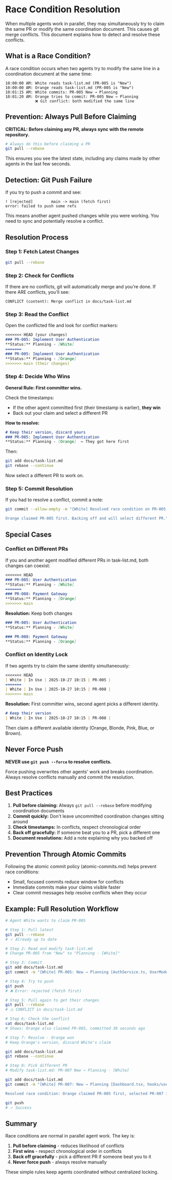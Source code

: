 # Race Condition Resolution

When multiple agents work in parallel, they may simultaneously try to claim the same PR or modify the same coordination document. This causes git merge conflicts. This document explains how to detect and resolve these conflicts.

## What is a Race Condition?

A race condition occurs when two agents try to modify the same line in a coordination document at the same time:

```
10:00:00 AM: White reads task-list.md (PR-005 is "New")
10:00:00 AM: Orange reads task-list.md (PR-005 is "New")
10:01:15 AM: White commits: PR-005 New → Planning
10:01:20 AM: Orange tries to commit: PR-005 New → Planning
             ❌ Git conflict: both modified the same line
```

## Prevention: Always Pull Before Claiming

**CRITICAL: Before claiming any PR, always sync with the remote repository.**

```bash
# Always do this before claiming a PR
git pull --rebase
```

This ensures you see the latest state, including any claims made by other agents in the last few seconds.

## Detection: Git Push Failure

If you try to push a commit and see:

```
! [rejected]        main -> main (fetch first)
error: failed to push some refs
```

This means another agent pushed changes while you were working. You need to sync and potentially resolve a conflict.

## Resolution Process

### Step 1: Fetch Latest Changes

```bash
git pull --rebase
```

### Step 2: Check for Conflicts

If there are no conflicts, git will automatically merge and you're done. If there ARE conflicts, you'll see:

```
CONFLICT (content): Merge conflict in docs/task-list.md
```

### Step 3: Read the Conflict

Open the conflicted file and look for conflict markers:

```markdown
<<<<<<< HEAD (your changes)
### PR-005: Implement User Authentication
**Status:** Planning - [White]
=======
### PR-005: Implement User Authentication
**Status:** Planning - [Orange]
>>>>>>> main (their changes)
```

### Step 4: Decide Who Wins

**General Rule: First committer wins.**

Check the timestamps:
- If the other agent committed first (their timestamp is earlier), **they win**
- Back out your claim and select a different PR

**How to resolve:**

```markdown
# Keep their version, discard yours
### PR-005: Implement User Authentication
**Status:** Planning - [Orange]  ← They got here first
```

Then:
```bash
git add docs/task-list.md
git rebase --continue
```

Now select a different PR to work on.

### Step 5: Commit Resolution

If you had to resolve a conflict, commit a note:

```bash
git commit --allow-empty -m "[White] Resolved race condition on PR-005

Orange claimed PR-005 first. Backing off and will select different PR."
```

## Special Cases

### Conflict on Different PRs

If you and another agent modified different PRs in task-list.md, both changes can coexist:

```markdown
<<<<<<< HEAD
### PR-005: User Authentication
**Status:** Planning - [White]
=======
### PR-008: Payment Gateway
**Status:** Planning - [Orange]
>>>>>>> main
```

**Resolution:** Keep both changes
```markdown
### PR-005: User Authentication
**Status:** Planning - [White]

### PR-008: Payment Gateway
**Status:** Planning - [Orange]
```

### Conflict on Identity Lock

If two agents try to claim the same identity simultaneously:

```markdown
<<<<<<< HEAD
| White | In Use | 2025-10-27 10:15 | PR-005 |
=======
| White | In Use | 2025-10-27 10:15 | PR-008 |
>>>>>>> main
```

**Resolution:** First committer wins, second agent picks a different identity.

```markdown
# Keep their version
| White | In Use | 2025-10-27 10:15 | PR-008 |
```

Then claim a different available identity (Orange, Blonde, Pink, Blue, or Brown).

## Never Force Push

**NEVER use `git push --force` to resolve conflicts.**

Force pushing overwrites other agents' work and breaks coordination. Always resolve conflicts manually and commit the resolution.

## Best Practices

1. **Pull before claiming:** Always `git pull --rebase` before modifying coordination documents
2. **Commit quickly:** Don't leave uncommitted coordination changes sitting around
3. **Check timestamps:** In conflicts, respect chronological order
4. **Back off gracefully:** If someone beat you to a PR, pick a different one
5. **Document resolutions:** Add a note explaining why you backed off

## Prevention Through Atomic Commits

Following the atomic commit policy (atomic-commits.md) helps prevent race conditions:

- Small, focused commits reduce window for conflicts
- Immediate commits make your claims visible faster
- Clear commit messages help resolve conflicts when they occur

## Example: Full Resolution Workflow

```bash
# Agent White wants to claim PR-005

# Step 1: Pull latest
git pull --rebase
# ✓ Already up to date

# Step 2: Read and modify task-list.md
# Change PR-005 from "New" to "Planning - [White]"

# Step 3: Commit
git add docs/task-list.md
git commit -m "[White] PR-005: New → Planning [AuthService.ts, UserModel.ts]"

# Step 4: Try to push
git push
# ❌ Error: rejected (fetch first)

# Step 5: Pull again to get their changes
git pull --rebase
# ⚠️ CONFLICT in docs/task-list.md

# Step 6: Check the conflict
cat docs/task-list.md
# Shows: Orange also claimed PR-005, committed 30 seconds ago

# Step 7: Resolve - Orange won
# Keep Orange's version, discard White's claim

git add docs/task-list.md
git rebase --continue

# Step 8: Pick different PR
# Modify task-list.md: PR-007 New → Planning - [White]

git add docs/task-list.md
git commit -m "[White] PR-007: New → Planning [Dashboard.tsx, hooks/useDashboard.ts]

Resolved race condition: Orange claimed PR-005 first, selected PR-007 instead."

git push
# ✓ Success
```

## Summary

Race conditions are normal in parallel agent work. The key is:

1. **Pull before claiming** - reduces likelihood of conflicts
2. **First wins** - respect chronological order in conflicts
3. **Back off gracefully** - pick a different PR if someone beat you to it
4. **Never force push** - always resolve manually

These simple rules keep agents coordinated without centralized locking.
